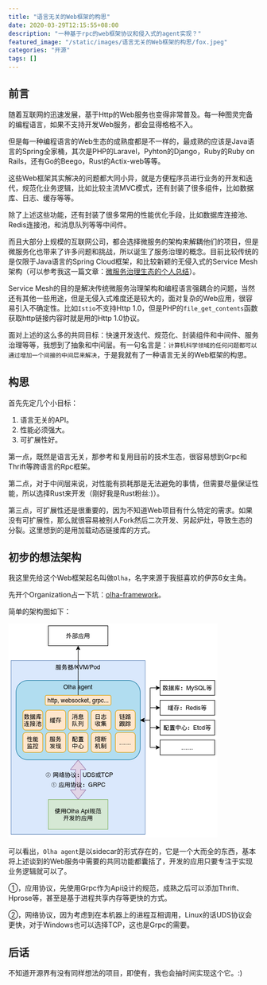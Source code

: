 ```yaml
---
title: "语言无关的Web框架的构思"
date: 2020-03-29T12:15:55+08:00
description: "一种基于rpc的web框架协议和侵入式的agent实现？"
featured_image: "/static/images/语言无关的Web框架的构思/fox.jpeg"
categories: "开源"
tags: []
---
```


## 前言

随着互联网的迅速发展，基于Http的Web服务也变得非常普及。每一种图灵完备的编程语言，如果不支持开发Web服务，都会显得格格不入。

但是每一种编程语言的Web生态的成熟度都是不一样的，最成熟的应该是Java语言的Spring全家桶，其次是PHP的Laravel，Pyhton的Django，Ruby的Ruby on Rails，还有Go的Beego，Rust的Actix-web等等。

这些Web框架其实解决的问题都大同小异，就是方便程序员进行业务的开发和迭代，规范化业务逻辑，比如比较主流MVC模式，还有封装了很多组件，比如数据库、日志、缓存等等。

除了上述这些功能，还有封装了很多常用的性能优化手段，比如数据库连接池、Redis连接池，和消息队列等等中间件。

而且大部分上规模的互联网公司，都会选择微服务的架构来解耦他们的项目，但是微服务化也带来了许多问题和挑战，所以诞生了服务治理的概念。目前比较传统的是仅限于Java语言的Spring Cloud框架，和比较新颖的无侵入式的Service Mesh架构（可以参考我这一篇文章：[微服务治理生态的个人总结](/posts/微服务治理生态的个人总结/)）。

Service Mesh的目的是解决传统微服务治理架构和编程语言强耦合的问题，当然还有其他一些用途，但是无侵入式难度还是较大的，面对复杂的Web应用，很容易引入不确定性。比如`Istio`不支持Http 1.0，但是PHP的`file_get_contents`函数获取http链接内容时就是用的Http 1.0协议。

面对上述的这么多的共同目标：快速开发迭代、规范化、封装组件和中间件、服务治理等等，我想到了抽象和中间层。有一句名言是：`计算机科学领域的任何问题都可以通过增加一个间接的中间层来解决`，于是我就有了一种语言无关的Web框架的构思。

## 构思

首先先定几个小目标：

1. 语言无关的API。
1. 性能必须强大。
1. 可扩展性好。

第一点，既然是语言无关，那参考和复用目前的技术生态，很容易想到Grpc和Thrift等跨语言的Rpc框架。

第二点，对于中间层来说，对性能有损耗那是无法避免的事情，但需要尽量保证性能，所以选择Rust来开发（刚好我是Rust粉丝:)）。

第三点，可扩展性还是很重要的，因为不知道Web项目有什么特定的需求。如果没有可扩展性，那么就很容易被别人Fork然后二次开发、另起炉灶，导致生态的分裂。这里想到的是用加载动态链接库的方式。

## 初步的想法架构

我这里先给这个Web框架起名叫做`Olha`，名字来源于我挺喜欢的伊苏6女主角。

先开个Organization占一下坑：[olha-framework](https://github.com/olha-framework)。

简单的架构图如下：

![架构图](/static/images/语言无关的Web框架的构思/olha.png)

可以看出，`Olha agent`是以sidecar的形式存在的，它是一个大而全的东西，基本将上述谈到的Web服务中需要的共同功能都囊括了，开发的应用只要专注于实现业务逻辑就可以了。

①，应用协议，先使用Grpc作为Api设计的规范，成熟之后可以添加Thrift、Hprose等，甚至是基于进程共享内存等更快的方式。

②，网络协议，因为考虑到在本机器上的进程互相调用，Linux的话UDS协议会更快，对于Windows也可以选择TCP，这也是Grpc的需要。

## 后话

不知道开源界有没有同样想法的项目，即使有，我也会抽时间实现这个它。:)
